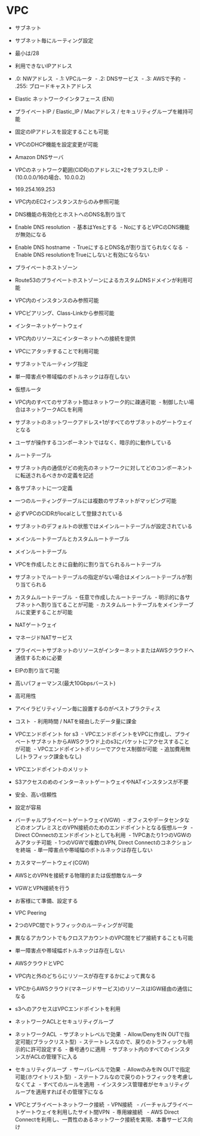 # VPC

- サブネット
 - サブネット毎にルーティング設定
 - 最小は/28
 - 利用できないIPアドレス
  - .0: NWアドレス
  - .1: VPCルータ
  - .2: DNSサービス
  - .3: AWSで予約
  - .255: ブロードキャストアドレス
  
- Elastic ネットワークインタフェース (ENI)
 - プライベートIP / Elastic_IP / Macアドレス / セキュリティグループを維持可能
 - 固定のIPアドレスを設定することも可能
 - VPCのDHCP機能を設定変更が可能
 
- Amazon DNSサーバ
 - VPCのネットワーク範囲(CIDR)のアドレスに+2をプラスしたIP
  - (10.0.0.0/16の場合、10.0.0.2)
  - 169.254.169.253
 - VPC内のEC2インスタンスからのみ参照可能
 
- DNS機能の有効化とホストへのDNS名割り当て
 - Enable DNS resolution
  - 基本はYesとする
  - NoにするとVPCのDNS機能が無効になる
 - Enable DNS hostname
  - TrueにするとDNS名が割り当てられなくなる
  - Enable DNS resolutionをTrueにしないと有効にならない
  
- プライベートホストゾーン
 - Route53のプライベートホストゾーンによるカスタムDNSドメインが利用可能
 - VPC内のインスタンスのみ参照可能
 - VPCピアリング、Class-Linkから参照可能
 
- インターネットゲートウェイ
 - VPC内のリソースにインターネットへの接続を提供
 - VPCにアタッチすることで利用可能
 - サブネットでルーティング指定
 - 単一障害点や帯域幅のボトルネックは存在しない
 
- 仮想ルータ
 - VPC内のすべてのサブネット間はネットワーク的に疎通可能
  - 制御したい場合はネットワークACLを利用
 - サブネットのネットワークアドレス+1がすべてのサブネットのゲートウェイとなる
 - ユーザが操作するコンポーネントではなく、暗示的に動作している
 
- ルートテーブル
 - サブネット内の通信がどの宛先のネットワークに対してどのコンポーネントに転送されるべきかの定義を記述
 - 各サブネットに一つ定義
 - 一つのルーティングテーブルには複数のサブネットがマッピング可能
 - 必ずVPCのCIDRがlocalとして登録されている
 - サブネットのデフォルトの状態ではメインルートテーブルが設定されている

- メインルートテーブルとカスタムルートテーブル
 - メインルートテーブル
  - VPCを作成したときに自動的に割り当てられるルートテーブル
  - サブネットでルートテーブルの指定がない場合はメインルートテーブルが割り当てられる
 - カスタムルートテーブル
  - 任意で作成したルートテーブル
  - 明示的に各サブネットへ割り当てることが可能
  - カスタムルートテーブルをメインテーブルに変更することが可能

- NATゲートウェイ
 - マネージドNATサービス
 - プライベートサブネットのリソースがインターネットまたはAWSクラウドへ通信するために必要
 - EIPの割り当て可能
 - 高いパフォーマンス(最大10Gbpsバースト)
 - 高可用性
 - アベイラビリティゾーン毎に設置するのがベストプラクティス
 - コスト
  - 利用時間 / NATを経由したデータ量に課金
  
 - VPCエンドポイント for s3
  - VPCエンドポイントをVPCに作成し、プライベートサブネットからAWSクラウド上のs3にバケットにアクセスすることが可能
  - VPCエンドポイントポリシーでアクセス制御が可能
  - 追加費用無し(トラフィック課金もなし)
  
- VPCエンドポイントのメリット
 - S3アクセスのめのインターネットゲートウェイやNATインスタンスが不要
 - 安全、高い信頼性
 - 設定が容易
 
 - バーチャルプライベートゲートウェイ(VGW)
  - オフィスやデータセンタなどのオンプレミスとのVPN接続のためのエンドポイントとなる仮想ルータ
  - Direct COnnectのエンドポイントとしても利用
  - 1VPCあたり1つのVGWのみアタッチ可能
  - 1つのVGWで複数のVPN, Direct Connectのコネクションを終端
  - 単一障害点や帯域幅のボトルネックは存在しない

- カスタマーゲートウェイ(CGW)
 - AWSとのVPNを接続する物理的または仮想敵なルータ
 - VGWとVPN接続を行う
 - お客様にて準備、設定する
 
- VPC Peering
 - 2つのVPC間でトラフィックのルーティングが可能
 - 異なるアカウントでもクロスアカウントのVPC間をピア接続することも可能
 - 単一障害点や帯域幅ボトルネックは存在しない
 
- AWSクラウドとVPC
 - VPC内と外のどちらにリソースが存在するかによって異なる
 - VPCからAWSクラウド(マネージドサービス)のリソースはIGW経由の通信になる
 - s3へのアクセスはVPCエンドポイントを利用
 
- ネットワークACLとセキュリティグループ
 - ネットワークACL
  - サブネットレベルで効果
  - Allow/DenyをIN OUTで指定可能(ブラックリスト型)
  - ステートレスなので、戻りのトラフィックも明示的に許可設定する
  - 番号通りに適用
  - サブネット内のすべてのインスタンスがACLの管理下に入る
 - セキュリティグループ
  - サーバレベルで効果
  - AllowのみをIN OUTで指定可能(ホワイトリスト型)
  - ステートフルなので戻りのトラフィックを考慮しなくてよ
  - すべてのルールを適用
  - インスタンス管理者がセキュリティグループを適用すればその管理下になる
  
 - VPCとプライベートネットワーク接続
  - VPN接続
   - バーチャルプライベートゲートウェイを利用したサイト間VPN
  - 専用線接続
   - AWS Direct Connectを利用し、一貫性のあるネットワーク接続を実現、本番サービス向け
   
